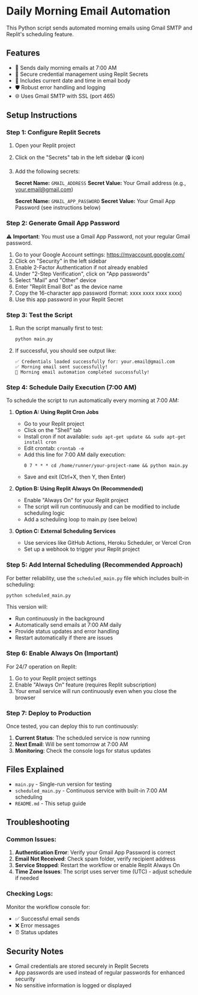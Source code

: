 # Daily Morning Email Automation

This Python script sends automated morning emails using Gmail SMTP and Replit's scheduling feature.

## Features

- 📧 Sends daily morning emails at 7:00 AM
- 🔐 Secure credential management using Replit Secrets
- 📅 Includes current date and time in email body
- 🛡️ Robust error handling and logging
- 🌐 Uses Gmail SMTP with SSL (port 465)

## Setup Instructions

### Step 1: Configure Replit Secrets

1. Open your Replit project
2. Click on the "Secrets" tab in the left sidebar (🔒 icon)
3. Add the following secrets:

   **Secret Name:** `GMAIL_ADDRESS`
   **Secret Value:** Your Gmail address (e.g., your.email@gmail.com)

   **Secret Name:** `GMAIL_APP_PASSWORD`
   **Secret Value:** Your Gmail App Password (see instructions below)

### Step 2: Generate Gmail App Password

⚠️ **Important**: You must use a Gmail App Password, not your regular Gmail password.

1. Go to your Google Account settings: https://myaccount.google.com/
2. Click on "Security" in the left sidebar
3. Enable 2-Factor Authentication if not already enabled
4. Under "2-Step Verification", click on "App passwords"
5. Select "Mail" and "Other" device
6. Enter "Replit Email Bot" as the device name
7. Copy the 16-character app password (format: xxxx xxxx xxxx xxxx)
8. Use this app password in your Replit Secret

### Step 3: Test the Script

1. Run the script manually first to test:
   ```bash
   python main.py
   ```

2. If successful, you should see output like:
   ```
   ✅ Credentials loaded successfully for: your.email@gmail.com
   ✅ Morning email sent successfully!
   🎉 Morning email automation completed successfully!
   ```

### Step 4: Schedule Daily Execution (7:00 AM)

To schedule the script to run automatically every morning at 7:00 AM:

1. **Option A: Using Replit Cron Jobs**
   - Go to your Replit project
   - Click on the "Shell" tab
   - Install cron if not available: `sudo apt-get update && sudo apt-get install cron`
   - Edit crontab: `crontab -e`
   - Add this line for 7:00 AM daily execution:
     ```
     0 7 * * * cd /home/runner/your-project-name && python main.py
     ```
   - Save and exit (Ctrl+X, then Y, then Enter)

2. **Option B: Using Replit Always On (Recommended)**
   - Enable "Always On" for your Replit project
   - The script will run continuously and can be modified to include scheduling logic
   - Add a scheduling loop to main.py (see below)

3. **Option C: External Scheduling Services**
   - Use services like GitHub Actions, Heroku Scheduler, or Vercel Cron
   - Set up a webhook to trigger your Replit project

### Step 5: Add Internal Scheduling (Recommended Approach)

For better reliability, use the `scheduled_main.py` file which includes built-in scheduling:

```bash
python scheduled_main.py
```

This version will:
- Run continuously in the background
- Automatically send emails at 7:00 AM daily
- Provide status updates and error handling
- Restart automatically if there are issues

### Step 6: Enable Always On (Important)

For 24/7 operation on Replit:

1. Go to your Replit project settings
2. Enable "Always On" feature (requires Replit subscription)
3. Your email service will run continuously even when you close the browser

### Step 7: Deploy to Production

Once tested, you can deploy this to run continuously:

1. **Current Status**: The scheduled service is now running
2. **Next Email**: Will be sent tomorrow at 7:00 AM
3. **Monitoring**: Check the console logs for status updates

## Files Explained

- `main.py` - Single-run version for testing
- `scheduled_main.py` - Continuous service with built-in 7:00 AM scheduling
- `README.md` - This setup guide

## Troubleshooting

### Common Issues:

1. **Authentication Error**: Verify your Gmail App Password is correct
2. **Email Not Received**: Check spam folder, verify recipient address
3. **Service Stopped**: Restart the workflow or enable Replit Always On
4. **Time Zone Issues**: The script uses server time (UTC) - adjust schedule if needed

### Checking Logs:

Monitor the workflow console for:
- ✅ Successful email sends
- ❌ Error messages
- ⏰ Status updates

## Security Notes

- Gmail credentials are stored securely in Replit Secrets
- App passwords are used instead of regular passwords for enhanced security
- No sensitive information is logged or displayed
   